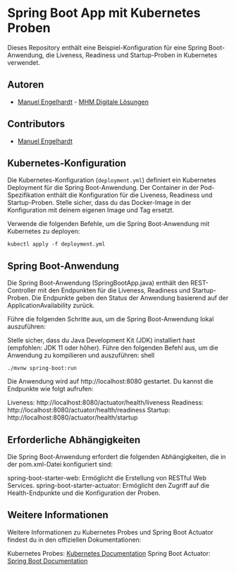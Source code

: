 # Spring Boot App mit Kubernetes Proben

Dieses Repository enthält eine Beispiel-Konfiguration für eine Spring Boot-Anwendung, die Liveness, Readiness und Startup-Proben in Kubernetes verwendet.


## Autoren

- [Manuel Engelhardt](https://github.com/muellermh) - [MHM Digitale Lösungen](https://itdevops.de)

## Contributors

- [Manuel Engelhardt](https://github.com/muellermh)

## Kubernetes-Konfiguration

Die Kubernetes-Konfiguration (`deployment.yml`) definiert ein Kubernetes Deployment für die Spring Boot-Anwendung. Der Container in der Pod-Spezifikation enthält die Konfiguration für die Liveness, Readiness und Startup-Proben. Stelle sicher, dass du das Docker-Image in der Konfiguration mit deinem eigenen Image und Tag ersetzt.

Verwende die folgenden Befehle, um die Spring Boot-Anwendung mit Kubernetes zu deployen:

```shell
kubectl apply -f deployment.yml
```

## Spring Boot-Anwendung
Die Spring Boot-Anwendung (SpringBootApp.java) enthält den REST-Controller mit den Endpunkten für die Liveness, Readiness und Startup-Proben. Die Endpunkte geben den Status der Anwendung basierend auf der ApplicationAvailability zurück.

Führe die folgenden Schritte aus, um die Spring Boot-Anwendung lokal auszuführen:

Stelle sicher, dass du Java Development Kit (JDK) installiert hast (empfohlen: JDK 11 oder höher).
Führe den folgenden Befehl aus, um die Anwendung zu kompilieren und auszuführen:
shell
```shell
./mvnw spring-boot:run
```

Die Anwendung wird auf http://localhost:8080 gestartet. Du kannst die Endpunkte wie folgt aufrufen:

Liveness: http://localhost:8080/actuator/health/liveness
Readiness: http://localhost:8080/actuator/health/readiness
Startup: http://localhost:8080/actuator/health/startup

## Erforderliche Abhängigkeiten
Die Spring Boot-Anwendung erfordert die folgenden Abhängigkeiten, die in der pom.xml-Datei konfiguriert sind:

spring-boot-starter-web: Ermöglicht die Erstellung von RESTful Web Services.
spring-boot-starter-actuator: Ermöglicht den Zugriff auf die Health-Endpunkte und die Konfiguration der Proben.

## Weitere Informationen
Weitere Informationen zu Kubernetes Probes und Spring Boot Actuator findest du in den offiziellen Dokumentationen:

Kubernetes Probes: [Kubernetes Documentation](https://kubernetes.io/docs/tasks/configure-pod-container/configure-liveness-readiness-startup-probes/)
Spring Boot Actuator: [Spring Boot Documentation](https://docs.spring.io/spring-boot/docs/current/reference/html/actuator.html)